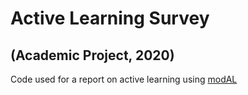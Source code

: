 # Active Learning Survey
## (Academic Project, 2020)
Code used for a report on active learning using [modAL](https://github.com/modAL-python/modAL)
